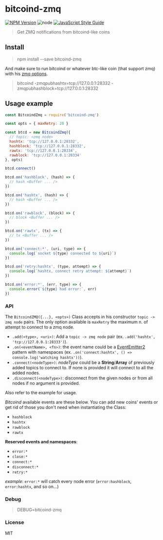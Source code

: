 # bitcoind-zmq

[![NPM Version](https://img.shields.io/npm/v/bitcoind-zmq.svg)](https://www.npmjs.com/package/bitcoind-zmq)
![node](https://img.shields.io/node/v/bitcoind-zmq.svg)
[![JavaScript Style Guide](https://img.shields.io/badge/code_style-standard-brightgreen.svg)](https://standardjs.com)

> Get ZMQ notifications from bitcoind-like coins

## Install

> npm install --save bitcoind-zmq

And make sure to run bitcoind or whatever btc-like coin (that support zmq) with his [zmq options](https://github.com/bitcoin/bitcoin/blob/master/doc/zmq.md).

> bitcoind -zmqpubhashtx=tcp://127.0.0.1:28332 -zmqpubhashblock=tcp://127.0.0.1:28332

## Usage example

```javascript
const BitcoindZmq = require('bitcoind-zmq')

const opts = { maxRetry: 20 }

const btcd = new BitcoindZmq({
  // topic: <zmq node>
  hashtx: 'tcp://127.0.0.1:28332',
  hashblock: 'tcp://127.0.0.1:28332',
  rawtx: 'tcp://127.0.0.1:28334',
  rawblock: 'tcp://127.0.0.1:28334'
}, opts)

btcd.connect()

btcd.on('hashblock', (hash) => {
  // hash <Buffer ... />
})

btcd.on('hashtx', (hash) => {
  // hash <Buffer ... />
})

btcd.on('rawblock', (block) => {
  // block <Buffer ... />
})

btcd.on('rawtx', (tx) => {
  // tx <Buffer ... />
})

btcd.on('connect:*', (uri, type) => {
  console.log(`socket ${type} connected to ${uri}`)
})

btcd.on('retry:hashtx', (type, attempt) => {
  console.log(`hashtx, connect retry attempt: ${attempt}`)
})

btcd.on('error:*', (err, type) => {
  console.error(`${type} had error:`, err)
})
```

### API

The `BitcoindZMQ({...}, <opts>)` Class accepts in his constructor `topic -> zmq node` pairs. The only option available is `maxRetry` the maximum n. of attempt to connect to a zmq node.

- `.add(<type>, <uri>)`: Add a `topic -> zmq node` pair (ex. `.add('hashtx', 'tcp://127.0.0.1:28333')`).
- `.on(<eventName>, <fn>)`: the event name could be a [EventEmitter2](https://github.com/EventEmitter2/EventEmitter2) pattern with namespaces (ex. `.on('connect:hashtx', () => console.log('watching hashtx'))`).
- `.connect(<nodeType>)`: *nodeType* could be a **String**/**Array** of previously added topics to connect to. If none is provided it will connect to all the added nodes.
- `.disconnect(<nodeType>)`: disconnect from the given nodes or from all nodes if no argument is provided.

Also refer to the example for usage.

*Bitcoind* available events are these below. You can add new coins' events or get rid of those you don't need when instantiating the Class:

- `hashblock`
- `hashtx`
- `rawblock`
- `rawtx`

**Reserved events and namespaces**:

- `error:*`
- `close:*`
- `connect:*`
- `disconnect:*`
- `retry:*`

*example*: `error:*` will catch every node error (`error:hashblock`, `error:hashtx`, and so on...)

### Debug

> DEBUG=bitcoind-zmq

### License

MIT
